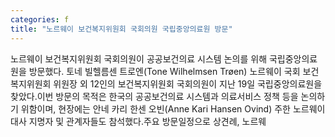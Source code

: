 ```yaml
---
categories: f
title: "노르웨이 보건복지위원회 국회의원 국립중앙의료원 방문"
---
```

노르웨이 보건복지위원회 국회의원이 공공보건의료 시스템 논의를 위해 국립중앙의료원을 방문했다.									토네 빌헬름센 트로엔(Tone Wilhelmsen Tr&oslash;en) 노르웨이 국회 보건복지위원회 위원장 외 12인의 보건복지위원회 국회의원이 지난 19일 국립중앙의료원을 찾았다.이번 방문의 목적은 한국의 공공보건의료 시스템과 의료서비스 정책 등을 논의하기 위함이며, 현장에는 안네 카리 한센 오빈(Anne Kari Hansen Ovind) 주한 노르웨이 대사 지명자 및 관계자들도 참석했다.주요 방문일정으로 상견례, 노르웨